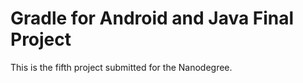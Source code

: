# Gradle for Android and Java Final Project

This is the fifth project submitted for the Nanodegree.
